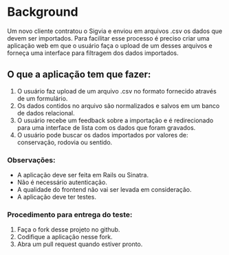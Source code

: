 # Background

Um novo cliente contratou o Sigvia e enviou em arquivos .csv os dados que devem ser importados. Para facilitar esse processo é preciso criar uma aplicação web em que o usuário faça o upload de um desses arquivos e forneça uma interface para filtragem dos dados importados.

## O que a aplicação tem que fazer:

1. O usuário faz upload de um arquivo .csv no formato fornecido através de um formulário.
2. Os dados contidos no arquivo são normalizados e salvos em um banco de dados relacional. 
3. O usuário recebe um feedback sobre a importação e é redirecionado para uma interface de lista com os dados que foram gravados.
4. O usuário pode buscar os dados importados por valores de: conservação, rodovia ou sentido.

### Observações:

- A aplicação deve ser feita em Rails ou Sinatra.
- Não é necessário autenticação.
- A qualidade do frontend não vai ser levada em consideração.
- A aplicação deve ter testes.

### Procedimento para entrega do teste:

1. Faça o fork desse projeto no github.
2. Codifique a aplicação nesse fork.
3. Abra um pull request quando estiver pronto.
